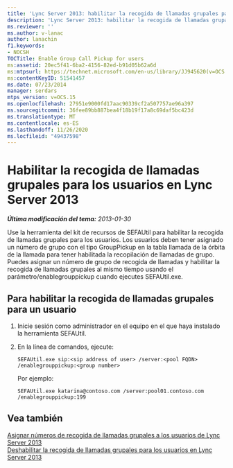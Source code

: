 ```yaml
---
title: 'Lync Server 2013: habilitar la recogida de llamadas grupales para los usuarios'
description: 'Lync Server 2013: habilitar la recogida de llamadas grupales para los usuarios.'
ms.reviewer: ''
ms.author: v-lanac
author: lanachin
f1.keywords:
- NOCSH
TOCTitle: Enable Group Call Pickup for users
ms:assetid: 20ec5f41-6ba2-4156-82ed-b91d05b62a6d
ms:mtpsurl: https://technet.microsoft.com/en-us/library/JJ945620(v=OCS.15)
ms:contentKeyID: 51541457
ms.date: 07/23/2014
manager: serdars
mtps_version: v=OCS.15
ms.openlocfilehash: 27951e9000fd17aac90339cf2a507757ae96a397
ms.sourcegitcommit: 36fee89bb887bea4f18b19f17a8c69daf5bc423d
ms.translationtype: MT
ms.contentlocale: es-ES
ms.lasthandoff: 11/26/2020
ms.locfileid: "49437598"
---
```

# <a name="enable-group-call-pickup-for-users-in-lync-server-2013"></a>Habilitar la recogida de llamadas grupales para los usuarios en Lync Server 2013

<div data-xmlns="http://www.w3.org/1999/xhtml">

<div class="topic" data-xmlns="http://www.w3.org/1999/xhtml" data-msxsl="urn:schemas-microsoft-com:xslt" data-cs="https://msdn.microsoft.com/">

<div data-asp="https://msdn2.microsoft.com/asp">



</div>

<div id="mainSection">

<div id="mainBody">

<span> </span>

_**Última modificación del tema:** 2013-01-30_

Use la herramienta del kit de recursos de SEFAUtil para habilitar la recogida de llamadas grupales para los usuarios. Los usuarios deben tener asignado un número de grupo con el tipo GroupPickup en la tabla llamada de la órbita de la llamada para tener habilitada la recopilación de llamadas de grupo. Puedes asignar un número de grupo de recogida de llamadas y habilitar la recogida de llamadas grupales al mismo tiempo usando el parámetro/enablegrouppickup cuando ejecutes SEFAUtil.exe.

<div>

## <a name="to-enable-group-call-pickup-for-a-user"></a>Para habilitar la recogida de llamadas grupales para un usuario

1.  Inicie sesión como administrador en el equipo en el que haya instalado la herramienta SEFAUtil.

2.  En la línea de comandos, ejecute:
    
        SEFAUtil.exe sip:<sip address of user> /server:<pool FQDN> /enablegrouppickup:<group number>
    
    Por ejemplo:
    
        SEFAUtil.exe katarina@contoso.com /server:pool01.contoso.com /enablegrouppickup:199

</div>

<div>

## <a name="see-also"></a>Vea también


[Asignar números de recogida de llamadas grupales a los usuarios de Lync Server 2013](lync-server-2013-assign-group-call-pickup-numbers-to-users.md)  
[Deshabilitar la recogida de llamadas grupales para los usuarios en Lync Server 2013](lync-server-2013-disable-group-call-pickup-for-users.md)  
  

</div>

</div>

<span> </span>

</div>

</div>

</div>


